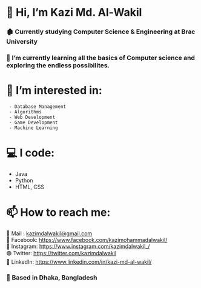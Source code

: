 # 👋 Hi, I’m Kazi Md. Al-Wakil
### 🏚 Currently studying Computer Science & Engineering at Brac University
### 🌱 I’m currently learning all the basics of Computer science and exploring the endless possibilites. 
# 👀 **I’m interested in:**
     - Database Management 
     - Algorithms 
     - Web Development
     - Game Development 
     - Machine Learning

# **💻 I code:**
- Java
- Python
- HTML, CSS



# 📫 How to reach me:
🔴 Mail : kazimdalwakil@gmail.com  
🔵 Facebook: https://www.facebook.com/kazimohammadalwakil/  
🔴 Instagram: https://www.instagram.com/kazimdalwakil_/  
🟣 Twitter: https://twitter.com/kazimdalwakil  
🔵 LinkedIn: https://www.linkedin.com/in/kazi-md-al-wakil/  

### 📍  Based in Dhaka, Bangladesh

<!---
kazi-md-al-wakil/kazi-md-al-wakil is a ✨ special ✨ repository because its `README.md` (this file) appears on your GitHub profile.
You can click the Preview link to take a look at your changes.
--->
